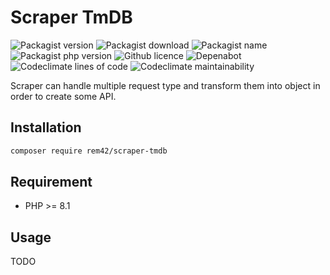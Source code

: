 Scraper TmDB
============

![Packagist version](https://flat.badgen.net/packagist/v/rem42/scraper-tmdb)
![Packagist download](https://flat.badgen.net/packagist/dt/rem42/scraper-tmdb)
![Packagist name](https://flat.badgen.net/packagist/name/rem42/scraper-tmdb)
![Packagist php version](https://flat.badgen.net/packagist/php/rem42/scraper-tmdb)
![Github licence](https://flat.badgen.net/github/license/rem42/scraper-tmdb)
![Depenabot](https://flat.badgen.net/github/dependabot/rem42/scraper-tmdb)
![Codeclimate lines of code](https://flat.badgen.net/codeclimate/loc/rem42/scraper-tmdb)
![Codeclimate maintainability](https://flat.badgen.net/codeclimate/maintainability/rem42/scraper-tmdb)

Scraper can handle multiple request type and transform them into object in order to create some API.

Installation
------------

````bash
composer require rem42/scraper-tmdb
````

Requirement
-----------

- PHP >= 8.1

Usage
-----

 TODO
